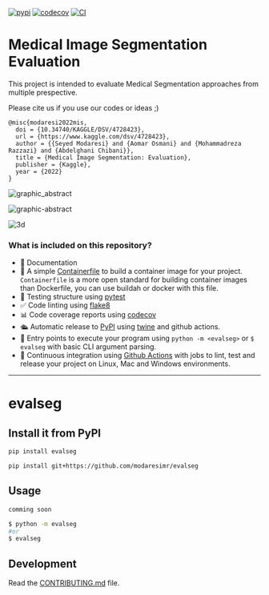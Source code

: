 [![pypi](https://img.shields.io/pypi/v/evalseg.svg)](https://pypi.org/project/evalseg)
[![codecov](https://codecov.io/gh/modaresimr/evalseg/branch/main/graph/badge.svg?token=evalseg_token_here)](https://codecov.io/gh/modaresimr/evalseg)
[![CI](https://github.com/modaresimr/evalseg/actions/workflows/main.yml/badge.svg)](https://github.com/modaresimr/evalseg/actions/workflows/main.yml)

# Medical Image Segmentation Evaluation

This project is intended to evaluate Medical Segmentation approaches from multiple prespective.

Please cite us if you use our codes or ideas ;)

```
@misc{modaresi2022mis,
  doi = {10.34740/KAGGLE/DSV/4728423},
  url = {https://www.kaggle.com/dsv/4728423},
  author = {{Seyed Modaresi} and {Aomar Osmani} and {Mohammadreza Razzazi} and {Abdelghani Chibani}},
  title = {Medical Image Segmentation: Evaluation},
  publisher = {Kaggle},
  year = {2022}
}
```
![graphic_abstract](https://user-images.githubusercontent.com/9498182/200766838-d133d84f-2805-4818-b98c-a470debdb6ee.png)

![graphic-abstract](https://user-images.githubusercontent.com/9498182/197723220-760ad148-e7a7-4bd6-bacb-805111141dcc.png)

![3d](https://user-images.githubusercontent.com/9498182/200767060-946e7184-7d3c-447f-8df1-5edc195e4c0f.png)

### What is included on this repository?

- 📃 Documentation
- 🐋 A simple [Containerfile](Containerfile) to build a container image for your project.  
  `Containerfile` is a more open standard for building container images than Dockerfile, you can use buildah or docker with this file.
- 🧪 Testing structure using [pytest](https://docs.pytest.org/en/latest/)
- ✅ Code linting using [flake8](https://flake8.pycqa.org/en/latest/)
- 📊 Code coverage reports using [codecov](https://about.codecov.io/sign-up/)
- 🛳️ Automatic release to [PyPI](https://pypi.org) using [twine](https://twine.readthedocs.io/en/latest/) and github actions.
- 🎯 Entry points to execute your program using `python -m <evalseg>` or `$ evalseg` with basic CLI argument parsing.
- 🔄 Continuous integration using [Github Actions](.github/workflows/) with jobs to lint, test and release your project on Linux, Mac and Windows environments.

---

# evalseg

## Install it from PyPI

```bash
pip install evalseg
```

```bash
pip install git+https://github.com/modaresimr/evalseg
```

## Usage

```py
comming soon
```

```bash
$ python -m evalseg
#or
$ evalseg
```

## Development

Read the [CONTRIBUTING.md](CONTRIBUTING.md) file.

